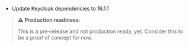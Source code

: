 * Update Keycloak dependencies to 16.1.1

> ⚠️ **Production readiness**:
>
> This is a pre-release and not production ready, yet.
> Consider this to be a proof of concept for now.
>
>
